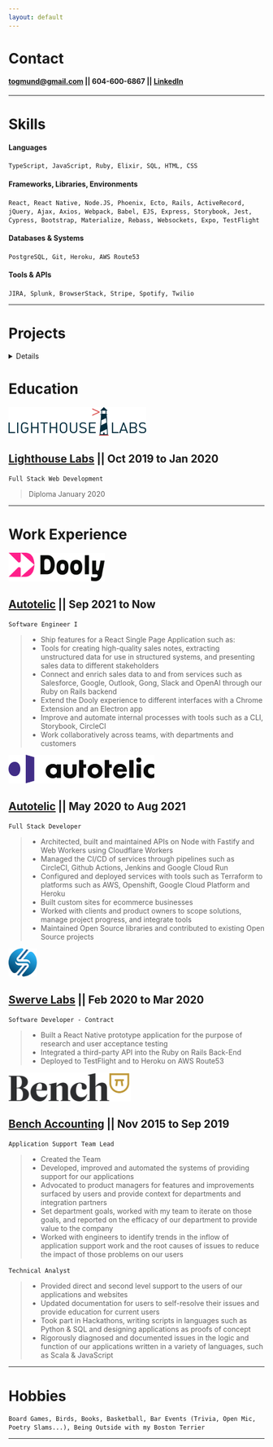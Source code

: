 ```yaml
---
layout: default
---
```


# **Contact**

#### [togmund@gmail.com](mailto:togmund@gmail.com) \|\| 604-600-6867 \|\| [LinkedIn](https://ca.linkedin.com/in/togmund)

---

# **Skills**

#### Languages

`TypeScript, JavaScript, Ruby, Elixir, SQL, HTML, CSS`

#### Frameworks, Libraries, Environments

`React, React Native, Node.JS, Phoenix, Ecto, Rails, ActiveRecord, jQuery, Ajax, Axios, Webpack, Babel, EJS, Express, Storybook, Jest, Cypress, Bootstrap, Materialize, Rebass, Websockets, Expo, TestFlight`

#### Databases & Systems

`PostgreSQL, Git, Heroku, AWS Route53`

#### Tools & APIs

`JIRA, Splunk, BrowserStack, Stripe, Spotify, Twilio`

---

# **Projects**

<details>

## [Ted's Strange Squiggles](http://squiggles.togmund.com/) \|\| [github](https://github.com/togmund/rgb_game) \|\| May 2020

`Elixir, Phoenix, LiveView, Websockets`

> An aquarium of squiggles. A sort of server-side animation delivered with Phoenix LiveView.

<img src="https://raw.githubusercontent.com/togmund/togmund.github.io/master/images/Screen%20Shot%202020-05-14%20at%205.37.53%20PM.png"
     alt="Squiggles Example"
     style="width:270px;" />

## Hexen \|\| [github](https://github.com/togmund/hexen) \|\| Jan 2019

`TypeScript, React, Elixir, Phoenix, Websockets, Rebass, PostgreSQL`

> Hexen is an online, multiplayer, deck-building, role-playing game where each tile on the map is powered by it's own virtual machine.

<img src="https://raw.githubusercontent.com/togmund/togmund.github.io/master/images/Hexen.png"
     alt="Hexen Example"
     style="width:270px;" />

## Jungle \|\| [github](https://github.com/togmund/jungle-rails) \|\| Dec 2019

`Ruby, Rails, ActiveRecord, Stripe, PostgreSQL`

> A mini e-commerce application built with Rails which processes payments through Stripe.

<img src="https://raw.githubusercontent.com/togmund/togmund.github.io/master/images/Jungle.png"
     alt="Jungle Example"
     style="width:270px;" />

## InterviewScheduler \|\| [github](https://github.com/togmund/scheduler) \|\| Dec 2019

`JavaScript, ReactJS, Webpack, Babel, Axios, Storybook, Jest, Cypress, PostgreSQL`

> A Single Page React application that allows users to book and cancel interviews.

<img src="https://s3-us-west-2.amazonaws.com/reactv2/figures/9efcde3d-fc2b-4b07-a5d8-27165716f517.gif"
     alt="InterviewScheduler Example"
     style="width:270px;" />

## [whattado](https://lhl-whattado.herokuapp.com/) \|\| [github](https://github.com/togmund/whattado) \|\| Nov 2019

`JavaScript, Express, Ajax, jQuery, Axios, PostgreSQL, Materialize, Heroku`

> Single Page App, a to-do list that smartly grabs the _best_ item from your to-do list for you to do today based on who you're with and how much time you have.

<img src="https://media.giphy.com/media/SVfWNGaC3LOu6PVIiN/giphy.gif"
     alt="whattado Example"
     style="width:270px;" />

## Tweeter \|\| [github](https://github.com/togmund/tweeter) \|\| Nov 2019

`JavaScript, jQuery, Node.JS, Express, CSS`

> Single Page App, a twitter clone, styled with custom CSS.

<img src="https://media.giphy.com/media/VgHfARAQqC0pMNWhhN/giphy.gif"
     alt="Tweeter Example"
     style="width:270px;" />

## TinyApp \|\| [github](https://github.com/togmund/tiny-app) \|\| Nov 2019

`JavaScript, EJS, Express, Node.JS, Bootstrap`

> A multi page site for shortening urls and and sharing those shortened urls with friends.

<img src="https://media.giphy.com/media/ggcUNJqBOlU3bp8Jv5/giphy.gif"
     alt="TinyApp Example"
     style="width:270px;" />

## Slack-MTGBot \|\| [github](https://github.com/MikeKlemarewski/slack-gamebot) \|\| Dec 2016

`Ruby, Slack`

Forked from [slack-gamebot](https://github.com/dblock/slack-gamebot)

> A Slack bot that manages the administration of a Magic: The Gathering league. It records wins and losses, ranks players by elo, then assigns and tracks 'credits' for each player which can be spent on new cards.

---

</details>

# **Education**

[<img src="https://raw.githubusercontent.com/togmund/togmund.github.io/master/images/lighthouse-labs-logo.png"
     alt="Bench Accounting"
     style="height:56.3px;" />](https://lighthouselabs.ca/)

## [Lighthouse Labs](https://lighthouselabs.ca/) \|\| Oct 2019 to Jan 2020

`Full Stack Web Development`

> Diploma January 2020

---

# **Work Experience**

[<img src="https://raw.githubusercontent.com/togmund/togmund.github.io/master/images/dooly.svg"
     alt="Dooly"
     style="height:56.3px;" />](https://autotelic.com/)

## [Autotelic](https://dooly.ai/) \|\| Sep 2021 to Now

`Software Engineer I`

> - Ship features for a React Single Page Application such as:
> - Tools for creating high-quality sales notes, extracting unstructured data for use in structured systems, and presenting sales data to different stakeholders
> - Connect and enrich sales data to and from services such as Salesforce, Google, Outlook, Gong, Slack and OpenAI through our Ruby on Rails backend
> - Extend the Dooly experience to different interfaces with a Chrome Extension and an Electron app
> - Improve and automate internal processes with tools such as a CLI, Storybook, CircleCI
> - Work collaboratively across teams, with departments and customers

[<img src="https://raw.githubusercontent.com/togmund/togmund.github.io/master/images/autotelic.png"
     alt="Autotelic"
     style="height:56.3px;" />](https://autotelic.com/)

## [Autotelic](https://autotelic.com/) \|\| May 2020 to Aug 2021

`Full Stack Developer`

> - Architected, built and maintained APIs on Node with Fastify and Web Workers using Cloudflare Workers
> - Managed the CI/CD of services through pipelines such as CircleCI, Github Actions, Jenkins and Google Cloud Run
> - Configured and deployed services with tools such as Terraform to platforms such as AWS, Openshift, Google Cloud Platform and Heroku
> - Built custom sites for ecommerce businesses
> - Worked with clients and product owners to scope solutions, manage project progress, and integrate tools
> - Maintained Open Source libraries and contributed to existing Open Source projects

[<img src="https://raw.githubusercontent.com/togmund/togmund.github.io/master/images/swerve.png"
     alt="Swerve Labs"
     style="height:56.3px;" />](http://swervelabs.ca/)

## [Swerve Labs](https://swervelabs.ca/) \|\| Feb 2020 to Mar 2020

`Software Developer - Contract`

> - Built a React Native prototype application for the purpose of research and user acceptance testing
> - Integrated a third-party API into the Ruby on Rails Back-End
> - Deployed to TestFlight and to Heroku on AWS Route53

[<img src="https://raw.githubusercontent.com/togmund/togmund.github.io/master/images/bench-logo.png"
     alt="Bench Accounting"
     style="height:56.3px;" />](https://bench.co/)

## [Bench Accounting](https://bench.co/) \|\| Nov 2015 to Sep 2019

`Application Support Team Lead`

> - Created the Team
> - Developed, improved and automated the systems of providing support for our applications
> - Advocated to product managers for features and improvements surfaced by users and provide context for departments and integration partners
> - Set department goals, worked with my team to iterate on those goals, and reported on the efficacy of our department to provide value to the company
> - Worked with engineers to identify trends in the inflow of application support work and the root causes of issues to reduce the impact of those problems on our users

`Technical Analyst`

> - Provided direct and second level support to the users of our applications and websites
> - Updated documentation for users to self-resolve their issues and provide education for current users
> - Took part in Hackathons, writing scripts in languages such as Python & SQL and designing applications as proofs of concept
> - Rigorously diagnosed and documented issues in the logic and function of our applications written in a variety of languages, such as Scala & JavaScript

---

# **Hobbies**

`Board Games, Birds, Books, Basketball, Bar Events (Trivia, Open Mic, Poetry Slams...), Being Outside with my Boston Terrier`

---
